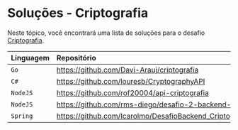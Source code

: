 # Soluções - Criptografia

Neste tópico, você encontrará uma lista de soluções para o desafio [Criptografia](PROBLEM.md).

| Linguagem | Repositório                                             |
|:----------|:--------------------------------------------------------|
| `Go`      | https://github.com/Davi-Arauj/criptografia              |             
| `C#`      | https://github.com/louresb/CryptographyAPI              |          
| `NodeJS`  | https://github.com/rof20004/api-criptografia            |             
| `NodeJS`  | https://github.com/rms-diego/desafio-2-backend-br       |
| `Spring`  | https://github.com/Icarolmo/DesafioBackend_Criptografia |                                                  |